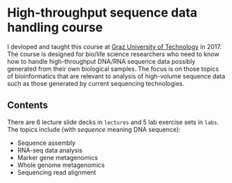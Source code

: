# High-throughput sequence data handling course
I devloped and taught this course at [Graz University of Technology](https://www.tugraz.at/en/home/) in 2017. The course is designed for bio/life science researchers who need to know how to handle high-throughput DNA/RNA sequence data possibly generated from their own biological samples. The focus is on those topics of bioinformatics that are relevant to analysis of high-volume sequence data such as those generated by current sequencing technologies.

## Contents
There are 6 lecture slide decks in `lectures` and 5 lab exercise sets in `labs`. The topics include (with *sequence* meaning DNA sequence):
- Sequence assembly
- RNA-seq data analysis
- Marker gene metagenomics
- Whole genome metagenomics
- Sequencing read alignment
